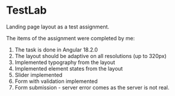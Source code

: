 # TestLab
Landing page layout as a test assignment.

The items of the assignment were completed by me:

1) The task is done in Angular 18.2.0
2) The layout should be adaptive on all resolutions (up to 320px)
3) Implemented typography from the layout
4) Implemented element states from the layout
5) Slider implemented
6) Form with validation implemented
7) Form submission - server error comes as the server is not real.


